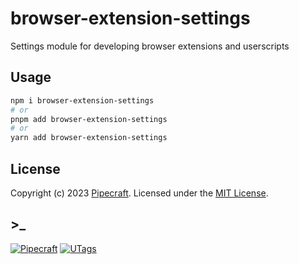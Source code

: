 # browser-extension-settings

Settings module for developing browser extensions and userscripts

## Usage

```bash
npm i browser-extension-settings
# or
pnpm add browser-extension-settings
# or
yarn add browser-extension-settings
```

## License

Copyright (c) 2023 [Pipecraft](https://www.pipecraft.net). Licensed under the [MIT License](LICENSE).

## >\_

[![Pipecraft](https://img.shields.io/badge/site-pipecraft-brightgreen)](https://www.pipecraft.net)
[![UTags](https://img.shields.io/badge/site-UTags-brightgreen)](https://utags.link)

